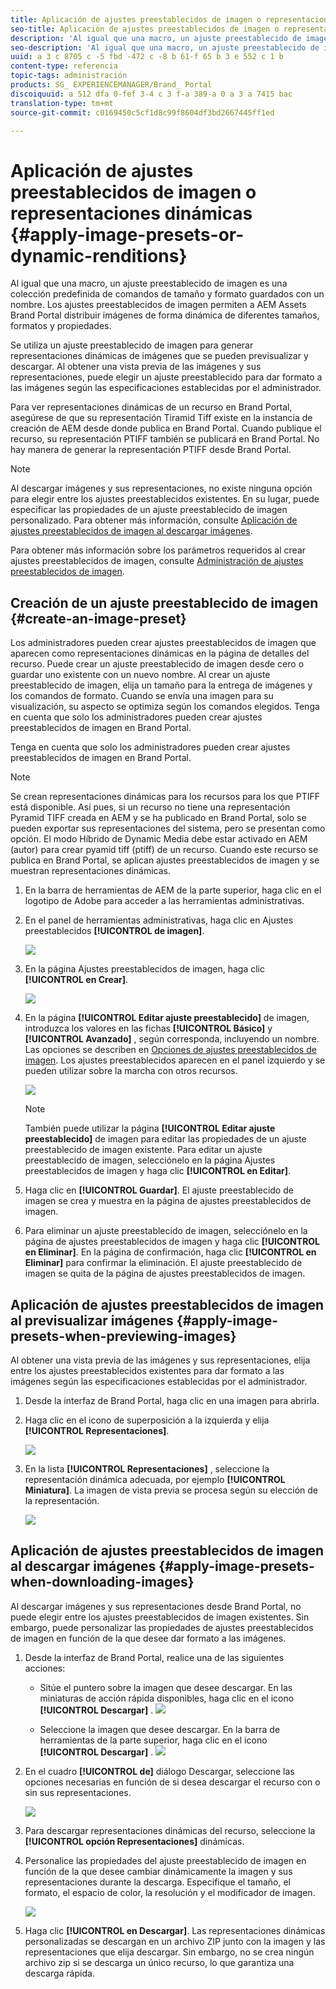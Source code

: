 ```yaml
---
title: Aplicación de ajustes preestablecidos de imagen o representaciones dinámicas
seo-title: Aplicación de ajustes preestablecidos de imagen o representaciones dinámicas
description: 'Al igual que una macro, un ajuste preestablecido de imagen es una colección predefinida de comandos de tamaño y formato guardados con un nombre. Los ajustes preestablecidos de imagen permiten a AEM Assets Brand Portal distribuir imágenes de forma dinámica de diferentes tamaños, formatos y propiedades. '
seo-description: 'Al igual que una macro, un ajuste preestablecido de imagen es una colección predefinida de comandos de tamaño y formato guardados con un nombre. Los ajustes preestablecidos de imagen permiten a AEM Assets Brand Portal distribuir imágenes de forma dinámica de diferentes tamaños, formatos y propiedades. '
uuid: a 3 c 8705 c -5 fbd -472 c -8 b 61-f 65 b 3 e 552 c 1 b
content-type: referencia
topic-tags: administración
products: SG_ EXPERIENCEMANAGER/Brand_ Portal
discoiquuid: a 512 dfa 0-fef 3-4 c 3 f-a 389-a 0 a 3 a 7415 bac
translation-type: tm+mt
source-git-commit: c0169450c5cf1d8c99f8604df3bd2667445ff1ed

---
```



# Aplicación de ajustes preestablecidos de imagen o representaciones dinámicas {#apply-image-presets-or-dynamic-renditions}

Al igual que una macro, un ajuste preestablecido de imagen es una colección predefinida de comandos de tamaño y formato guardados con un nombre. Los ajustes preestablecidos de imagen permiten a AEM Assets Brand Portal distribuir imágenes de forma dinámica de diferentes tamaños, formatos y propiedades.

Se utiliza un ajuste preestablecido de imagen para generar representaciones dinámicas de imágenes que se pueden previsualizar y descargar. Al obtener una vista previa de las imágenes y sus representaciones, puede elegir un ajuste preestablecido para dar formato a las imágenes según las especificaciones establecidas por el administrador.

Para ver representaciones dinámicas de un recurso en Brand Portal, asegúrese de que su representación Tiramid Tiff existe en la instancia de creación de AEM desde donde publica en Brand Portal. Cuando publique el recurso, su representación PTIFF también se publicará en Brand Portal. No hay manera de generar la representación PTIFF desde Brand Portal.

>[!NOTE]
>
>Al descargar imágenes y sus representaciones, no existe ninguna opción para elegir entre los ajustes preestablecidos existentes. En su lugar, puede especificar las propiedades de un ajuste preestablecido de imagen personalizado. Para obtener más información, consulte [Aplicación de ajustes preestablecidos de imagen al descargar imágenes](../using/brand-portal-image-presets.md#main-pars-text-1403412644).

Para obtener más información sobre los parámetros requeridos al crear ajustes preestablecidos de imagen, consulte [Administración de ajustes preestablecidos de imagen](https://docs.adobe.com/docs/en/AEM/6-0/administer/integration/dynamic-media/image-presets.html).

## Creación de un ajuste preestablecido de imagen {#create-an-image-preset}

Los administradores pueden crear ajustes preestablecidos de imagen que aparecen como representaciones dinámicas en la página de detalles del recurso. Puede crear un ajuste preestablecido de imagen desde cero o guardar uno existente con un nuevo nombre. Al crear un ajuste preestablecido de imagen, elija un tamaño para la entrega de imágenes y los comandos de formato. Cuando se envía una imagen para su visualización, su aspecto se optimiza según los comandos elegidos.
Tenga en cuenta que solo los administradores pueden crear ajustes preestablecidos de imagen en Brand Portal.

Tenga en cuenta que solo los administradores pueden crear ajustes preestablecidos de imagen en Brand Portal.

>[!NOTE]
>
>Se crean representaciones dinámicas para los recursos para los que PTIFF está disponible. Así pues, si un recurso no tiene una representación Pyramid TIFF creada en AEM y se ha publicado en Brand Portal, solo se pueden exportar sus representaciones del sistema, pero se presentan como opción.
El modo Híbrido de Dynamic Media debe estar activado en AEM (autor) para crear pyamid tiff (ptiff) de un recurso. Cuando este recurso se publica en Brand Portal, se aplican ajustes preestablecidos de imagen y se muestran representaciones dinámicas.

1. En la barra de herramientas de AEM de la parte superior, haga clic en el logotipo de Adobe para acceder a las herramientas administrativas.

2. En el panel de herramientas administrativas, haga clic en Ajustes preestablecidos **[!UICONTROL de imagen]**.

   ![](assets/admin-tools-panel-4.png)

3. En la página Ajustes preestablecidos de imagen, haga clic **[!UICONTROL en Crear]**.

   ![](assets/image_preset_homepage.png)

4. En la página **[!UICONTROL Editar ajuste preestablecido]** de imagen, introduzca los valores en las fichas **[!UICONTROL Básico]** y **[!UICONTROL Avanzado]** , según corresponda, incluyendo un nombre. Las opciones se describen en [Opciones de ajustes preestablecidos de imagen](https://docs.adobe.com/docs/en/AEM/6-0/administer/integration/dynamic-media/image-presets.html#Image%20preset%20options). Los ajustes preestablecidos aparecen en el panel izquierdo y se pueden utilizar sobre la marcha con otros recursos.

   ![](assets/image_preset_create.png)

   >[!NOTE]
   >
   >También puede utilizar la página **[!UICONTROL Editar ajuste preestablecido]** de imagen para editar las propiedades de un ajuste preestablecido de imagen existente. Para editar un ajuste preestablecido de imagen, selecciónelo en la página Ajustes preestablecidos de imagen y haga clic **[!UICONTROL en Editar]**.

5. Haga clic en **[!UICONTROL Guardar]**. El ajuste preestablecido de imagen se crea y muestra en la página de ajustes preestablecidos de imagen.
6. Para eliminar un ajuste preestablecido de imagen, selecciónelo en la página de ajustes preestablecidos de imagen y haga clic **[!UICONTROL en Eliminar]**. En la página de confirmación, haga clic **[!UICONTROL en Eliminar]** para confirmar la eliminación. El ajuste preestablecido de imagen se quita de la página de ajustes preestablecidos de imagen.

## Aplicación de ajustes preestablecidos de imagen al previsualizar imágenes  {#apply-image-presets-when-previewing-images}

Al obtener una vista previa de las imágenes y sus representaciones, elija entre los ajustes preestablecidos existentes para dar formato a las imágenes según las especificaciones establecidas por el administrador.

1. Desde la interfaz de Brand Portal, haga clic en una imagen para abrirla.
2. Haga clic en el icono de superposición a la izquierda y elija **[!UICONTROL Representaciones]**.

   ![](assets/image-preset-previewrenditions.png)

3. En la lista **[!UICONTROL Representaciones]** , seleccione la representación dinámica adecuada, por ejemplo **[!UICONTROL Miniatura]**. La imagen de vista previa se procesa según su elección de la representación.

   ![](assets/image-preset-previewrenditionthumbnail.png)

## Aplicación de ajustes preestablecidos de imagen al descargar imágenes {#apply-image-presets-when-downloading-images}

Al descargar imágenes y sus representaciones desde Brand Portal, no puede elegir entre los ajustes preestablecidos de imagen existentes. Sin embargo, puede personalizar las propiedades de ajustes preestablecidos de imagen en función de la que desee dar formato a las imágenes.

1. Desde la interfaz de Brand Portal, realice una de las siguientes acciones:

   * Sitúe el puntero sobre la imagen que desee descargar. En las miniaturas de acción rápida disponibles, haga clic en el icono **[!UICONTROL Descargar]** .
   ![](assets/downloadsingleasset.png)

   * Seleccione la imagen que desee descargar. En la barra de herramientas de la parte superior, haga clic en el icono **[!UICONTROL Descargar]** .
   ![](assets/downloadassets.png)

2. En el cuadro **[!UICONTROL de]** diálogo Descargar, seleccione las opciones necesarias en función de si desea descargar el recurso con o sin sus representaciones.

   ![](assets/donload-assets-dialog.png)

3. Para descargar representaciones dinámicas del recurso, seleccione la **[!UICONTROL opción Representaciones]** dinámicas.
4. Personalice las propiedades del ajuste preestablecido de imagen en función de la que desee cambiar dinámicamente la imagen y sus representaciones durante la descarga. Especifique el tamaño, el formato, el espacio de color, la resolución y el modificador de imagen.

   ![](assets/dynamicrenditions.png)

5. Haga clic **[!UICONTROL en Descargar]**. Las representaciones dinámicas personalizadas se descargan en un archivo ZIP junto con la imagen y las representaciones que elija descargar. Sin embargo, no se crea ningún archivo zip si se descarga un único recurso, lo que garantiza una descarga rápida.
